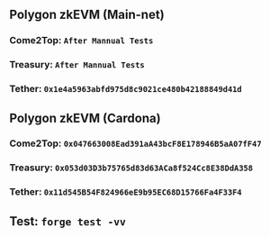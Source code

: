 ## Polygon zkEVM (Main-net)
### Come2Top: ``After Mannual Tests``
### Treasury: ``After Mannual Tests``
### Tether:  ``0x1e4a5963abfd975d8c9021ce480b42188849d41d``

## Polygon zkEVM (Cardona)
### Come2Top: ``0x047663008Ead391aA43bcF8E178946B5aA07fF47``
### Treasury: ``0x053d03D3b75765d83d63ACa8f524Cc8E38DdA358``
### Tether: ``0x11d545B54F824966eE9b95EC68D15766Fa4F33F4``


## Test: ``forge test -vv``